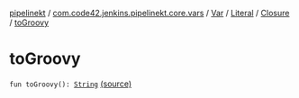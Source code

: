 [pipelinekt](../../../../index.md) / [com.code42.jenkins.pipelinekt.core.vars](../../../index.md) / [Var](../../index.md) / [Literal](../index.md) / [Closure](index.md) / [toGroovy](./to-groovy.md)

# toGroovy

`fun toGroovy(): `[`String`](https://kotlinlang.org/api/latest/jvm/stdlib/kotlin/-string/index.html) [(source)](https://github.com/code42/pipelinekt/tree/master/core/src/main/kotlin/com/code42/jenkins/pipelinekt/core/vars/Var.kt#L96)